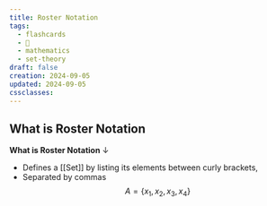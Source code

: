 ```yaml
---
title: Roster Notation
tags:
  - flashcards
  - 🌱
  - mathematics
  - set-theory
draft: false
creation: 2024-09-05
updated: 2024-09-05
cssclasses: 
---
```

## What is Roster Notation

**What is Roster Notation**
↓
- Defines a [[Set]] by listing its elements between curly brackets,
- Separated by commas
$$
A = \{ x_{1}, x_{2}, x_{3} ,x_{4}\}
$$
<!--SR:!2024-12-31,15,290-->
